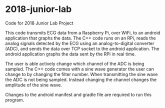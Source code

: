 # 2018-junior-lab
Code for 2018 Junior Lab Project

This code transmits ECG data from a Raspberry Pi, over WiFi, to an android application that graphs the data.
The C++ code runs on an RPi, reads the analog signals detected by the ECG using an analog-to-digital converter (ADC), and
sends the data over TCP socket to the android application. The android application graphs the data sent by the RPi in 
real time. 

The user is able actively change which channel of the ADC is being sampled. The C++ code comes with a sine
wave generator the user can change to by changing the filter number. When transmitting the sine wave the ADC is not being
sampled. Instead changing the channel changes the amplitude of the sine wave.

Changes to the android manifest and gradle file are required to run this program.
